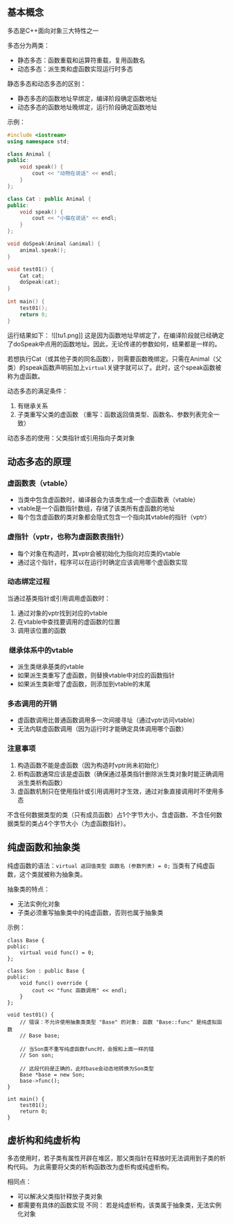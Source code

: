 ## 基本概念

多态是C++面向对象三大特性之一

多态分为两类：
- 静态多态：函数重载和运算符重载，复用函数名
- 动态多态：派生类和虚函数实现运行时多态

静态多态和动态多态的区别：
- 静态多态的函数地址早绑定，编译阶段确定函数地址
- 动态多态的函数地址晚绑定，运行阶段确定函数地址

示例：
```cpp
#include <iostream>
using namespace std; 

class Animal {
public:
    void speak() {
        cout << "动物在说话" << endl;
    }
};  

class Cat : public Animal {
public:
    void speak() {
        cout << "小猫在说话" << endl;
    }
};  

void doSpeak(Animal &animal) {
    animal.speak();
}  

void test01() {
    Cat cat;
    doSpeak(cat);
}
  
int main() {
    test01();
    return 0;
}
```

运行结果如下：
![[tu1.png]]
这是因为函数地址早绑定了，在编译阶段就已经确定了doSpeak中点用的函数地址。因此，无论传递的参数如何，结果都是一样的。

若想执行Cat（或其他子类的同名函数），则需要函数晚绑定。只需在Animal（父类）的speak函数声明前加上`virtual`关键字就可以了。此时，这个speak函数被称为虚函数。

动态多态的满足条件：
1. 有继承关系
2. 子类重写父类的虚函数
    （重写：函数返回值类型、函数名、参数列表完全一致）

动态多态的使用：父类指针或引用指向子类对象

## 动态多态的原理

### 虚函数表（vtable）
- 当类中包含虚函数时，编译器会为该类生成一个虚函数表（vtable）
- vtable是一个函数指针数组，存储了该类所有虚函数的地址
- 每个包含虚函数的类对象都会隐式包含一个指向其vtable的指针（vptr）

### 虚指针（vptr，也称为虚函数表指针）
- 每个对象在构造时，其vptr会被初始化为指向对应类的vtable
- 通过这个指针，程序可以在运行时确定应该调用哪个虚函数实现

### 动态绑定过程
当通过基类指针或引用调用虚函数时：
1. 通过对象的vptr找到对应的vtable
2. 在vtable中查找要调用的虚函数的位置
3. 调用该位置的函数

###  继承体系中的vtable
- 派生类继承基类的vtable
- 如果派生类重写了虚函数，则替换vtable中对应的函数指针
- 如果派生类新增了虚函数，则添加到vtable的末尾

### 多态调用的开销
- 虚函数调用比普通函数调用多一次间接寻址（通过vptr访问vtable）
- 无法内联虚函数调用（因为运行时才能确定具体调用哪个函数）

### 注意事项
1. 构造函数不能是虚函数（因为构造时vptr尚未初始化）
2. 析构函数通常应该是虚函数（确保通过基类指针删除派生类对象时能正确调用派生类析构函数）
3. 虚函数机制只在使用指针或引用调用时才生效，通过对象直接调用时不使用多态

不含任何数据类型的类（只有成员函数）占1个字节大小，含虚函数、不含任何数据类型的类占4个字节大小（为虚函数指针）。

## 纯虚函数和抽象类

纯虚函数的语法：`virtual 返回值类型 函数名 (参数列表) = 0;`
当类有了纯虚函数，这个类就被称为抽象类。

抽象类的特点：
- 无法实例化对象
- 子类必须重写抽象类中的纯虚函数，否则也属于抽象类

示例：
```
class Base {
public:
    virtual void func() = 0;
};  

class Son : public Base {
public:
    void func() override {
        cout << "func 函数调用" << endl;
    }
};

void test01() {
    // 错误：不允许使用抽象类类型 "Base" 的对象: 函数 "Base::func" 是纯虚拟函数
    // Base base;  

    // 当Son类不重写纯虚函数func时，会报和上面一样的错
    // Son son;

    // 这段代码是正确的，此时base会动态地转换为Son类型
    Base *base = new Son;
    base->func();
}

int main() {
    test01();
    return 0;
}
```

## 虚析构和纯虚析构

多态使用时，若子类有属性开辟在堆区，那父类指针在释放时无法调用到子类的析构代码。
为此需要将父类的析构函数改为虚析构或纯虚析构。


相同点：
- 可以解决父类指针释放子类对象
- 都需要有具体的函数实现
不同：
若是纯虚析构，该类属于抽象类，无法实例化对象